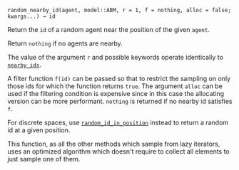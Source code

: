 ```
random_nearby_id(agent, model::ABM, r = 1, f = nothing, alloc = false; kwargs...) → id
```

Return the `id` of a random agent near the position of the given `agent`.

Return `nothing` if no agents are nearby.

The value of the argument `r` and possible keywords operate identically to [`nearby_ids`](@ref).

A filter function `f(id)` can be passed so that to restrict the sampling on only those ids for which the function returns `true`. The argument `alloc` can be used if the filtering condition is expensive since in this case the allocating version can be more performant. `nothing` is returned if no nearby id satisfies `f`.

For discrete spaces, use [`random_id_in_position`](@ref) instead to return a random id at a given position.

This function, as all the other methods which sample from lazy iterators, uses an optimized algorithm which doesn't require to collect all elements to just sample one of them.
